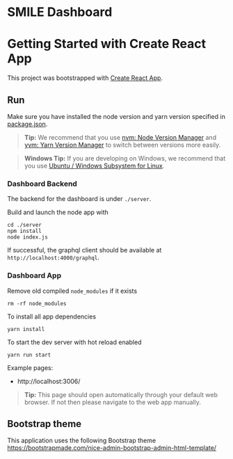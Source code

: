 # SMILE Dashboard

# Getting Started with Create React App

This project was bootstrapped with [Create React App](https://github.com/facebook/create-react-app).

## Run

Make sure you have installed the node version and yarn version specified in
[package.json](https://github.com/mskcc/smile-dashboard/blob/master/package.json).

> **Tip:** We recommend that you use [nvm: Node Version Manager](https://github.com/nvm-sh/nvm) and [yvm: Yarn Version Manager](https://yvm.js.org/docs/overview) to switch between versions more easily.

> **Windows Tip:** If you are developing on Windows, we recommend that you use [Ubuntu / Windows Subsystem for Linux](https://docs.microsoft.com/en-us/windows/wsl/install-win10).

### Dashboard Backend

The backend for the dashboard is under `./server`.

Build and launch the node app with

```
cd ./server
npm install
node index.js
```

If successful, the graphql client should be available at `http://localhost:4000/graphql`.

### Dashboard App

Remove old compiled `node_modules` if it exists

```
rm -rf node_modules
```

To install all app dependencies

```
yarn install
```

To start the dev server with hot reload enabled

```
yarn run start
```

Example pages:

- http://localhost:3006/

> **Tip:** This page should open automatically through your default web browser. If not then please navigate to the web app manually.

## Bootstrap theme

This application uses the following Bootstrap theme https://bootstrapmade.com/nice-admin-bootstrap-admin-html-template/